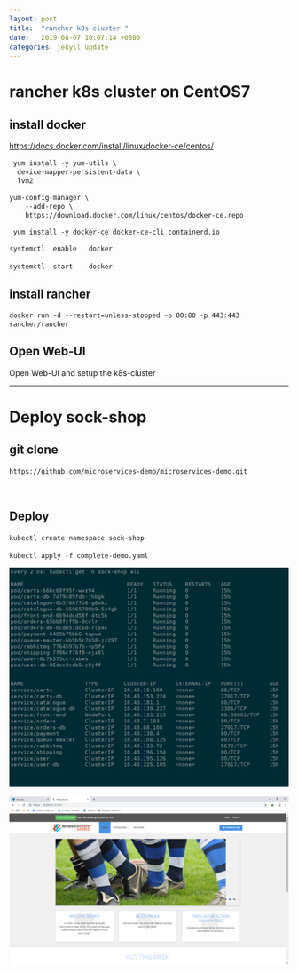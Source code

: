 ```yaml
---
layout: post
title:  "rancher k8s cluster "
date:   2019-08-07 10:07:14 +0800
categories: jekyll update
---
```

#  rancher k8s cluster on CentOS7



## install docker   

https://docs.docker.com/install/linux/docker-ce/centos/    


```
 yum install -y yum-utils \
  device-mapper-persistent-data \
  lvm2
```

```
yum-config-manager \
    --add-repo \
    https://download.docker.com/linux/centos/docker-ce.repo
```

```
 yum install -y docker-ce docker-ce-cli containerd.io
```


```
systemctl  enable   docker  

systemctl  start    docker  
```


## install rancher


```
docker run -d --restart=unless-stopped -p 80:80 -p 443:443 rancher/rancher
```

##  Open Web-UI


Open Web-UI and setup the k8s-cluster



--------



#  Deploy sock-shop 


##  git clone


```
https://github.com/microservices-demo/microservices-demo.git  



```
##  Deploy


```
kubectl create namespace sock-shop

kubectl apply -f complete-demo.yaml
```


![sock-shop](_images/sock-shop.png)


![sock-shop-ui](_images/sock-shop-ui.png)




